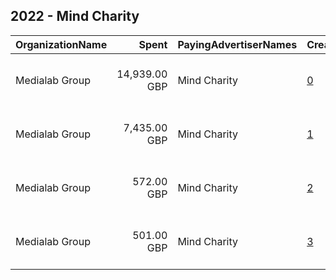 ## 2022 - Mind Charity 
|OrganizationName|Spent|PayingAdvertiserNames|CreativeUrls|Impressions|Genders|AgeBrackets|CountryCodes|BillingAddresses|CandidateBallotInformation|
|:---|---:|:---|:---|---:|:---|:---|:---|:---|:---|
|Medialab Group|14,939.00 GBP|Mind Charity|[0](https://www.snap.com/political-ads/asset/a007b12ea656abee64a7b3d6d8e48320425a53c5c810ae255ab66500244fb9aa?mediaType=mp4)|4,311,001||20-40|united kingdom|"3-4a Little Portland Street,London,W1W 7JB,GB"||
|Medialab Group|7,435.00 GBP|Mind Charity|[1](https://www.snap.com/political-ads/asset/b6881bb65cc16710e22329ec9597e35228a728abbe89f7efd29c3115cc5de8f2?mediaType=mp4)|2,103,938||20-40|united kingdom|"3-4a Little Portland Street,London,W1W 7JB,GB"||
|Medialab Group|572.00 GBP|Mind Charity|[2](https://www.snap.com/political-ads/asset/714fe0b7c885b1670b3fc6f51d10371ed335c52fe2b72059fc65900cc7523872?mediaType=mp4)|234,978||18+|united kingdom|"3-4a Little Portland Street,London,W1W 7JB,GB"||
|Medialab Group|501.00 GBP|Mind Charity|[3](https://www.snap.com/political-ads/asset/f2fe723ed4bb786e37b6f105562c2c094f72e6c00b95eb339afe56bc806cb0ae?mediaType=mp4)|239,045||18+|united kingdom|"3-4a Little Portland Street,London,W1W 7JB,GB"||
